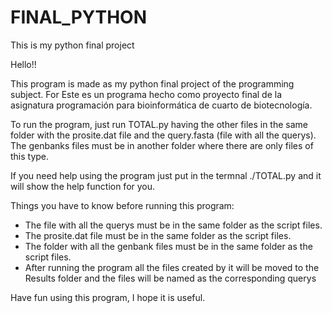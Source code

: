 # FINAL_PYTHON
This is my python final project 


Hello!!

This program is made as my python final project of the programming subject.
For 
Este es un programa hecho como proyecto final de la asignatura programación para bioinformática de cuarto de biotecnología.

To run the program, just run TOTAL.py having the other files in the same folder with the prosite.dat file and the query.fasta (file with all the querys). The genbanks files must be in another folder where there are only files of this type.

If you need help using the program just put in the termnal ./TOTAL.py and it will show the help function for you.

Things you have to know before running this program:
- The file with all the querys must be in the same folder as the script files.
- The prosite.dat file must be in the same folder as the script files.
- The folder with all the genbank files must be in the same folder as the script files.
- After running the program all the files created by it will be moved to the Results folder and the files will be named as the corresponding querys

Have fun using this program, I hope it is useful.

